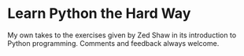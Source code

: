 # Learn Python the Hard Way

My own takes to the exercises given by Zed Shaw in its introduction to Python programming. Comments and feedback always welcome.
